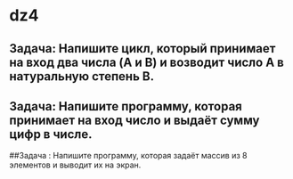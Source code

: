 # dz4

## Задача: Напишите цикл, который принимает на вход два числа (A и B) и возводит число A в натуральную степень B.

## Задача: Напишите программу, которая принимает на вход число и выдаёт сумму цифр в числе.

##Задача : Напишите программу, которая задаёт массив из 8 элементов и выводит их на экран.
